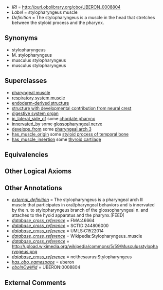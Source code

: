  * *IRI* = http://purl.obolibrary.org/obo/UBERON_0008804
 * *Label* = stylopharyngeus muscle
 * *Definition* = The stylopharyngeus is a muscle in the head that stretches between the styloid process and the pharynx.

## Synonyms

 * stylopharyngeus
 * M. stylopharyngeus
 * musculus stylopharyngeus
 * musculus stylopharyngeus

## Superclasses

 * [pharyngeal muscle](../../UBERON/33/UBERON_0000933.md)
 * [respiratory system muscle](../../UBERON/31/UBERON_0003831.md)
 * [endoderm-derived structure](../../UBERON/19/UBERON_0004119.md)
 * [structure with developmental contribution from neural crest](../../UBERON/14/UBERON_0010314.md)
 * [digestive system organ](../../UBERON/65/UBERON_0013765.md)
 * [in_lateral_side_of](../../BSPO/26/BSPO_0000126.md) some [chordate pharynx](../../UBERON/42/UBERON_0001042.md)
 * [innervated_by](../../RO/05/RO_0002005.md) some [glossopharyngeal nerve](../../UBERON/49/UBERON_0001649.md)
 * [develops_from](../../RO/02/RO_0002202.md) some [pharyngeal arch 3](../../UBERON/14/UBERON_0003114.md)
 * [has_muscle_origin](../../RO/72/RO_0002372.md) some [styloid process of temporal bone](../../UBERON/60/UBERON_0003960.md)
 * [has_muscle_insertion](../../RO/73/RO_0002373.md) some [thyroid cartilage](../../UBERON/38/UBERON_0001738.md)

## Equivalencies


## Other Logical Axioms


## Other Annotations

 * *[external_definition](../../UBPROP/01/UBPROP_0000001.md)* = The stylopharyngeus is a pharyngeal arch III muscle that participates in oral/pharyngeal behaviors and is innervated by the n. to stylopharyngeus branch of the glossopharyngeal n.  and attaches to the hyoid apparatus and the pharynx.[FEED]
 * *[database_cross_reference](../../ef/oboInOwl#hasDbXref.md)* = FMA:46664
 * *[database_cross_reference](../../ef/oboInOwl#hasDbXref.md)* = SCTID:244806000
 * *[database_cross_reference](../../ef/oboInOwl#hasDbXref.md)* = UMLS:C1522014
 * *[database_cross_reference](../../ef/oboInOwl#hasDbXref.md)* = Wikipedia:Stylopharyngeus_muscle
 * *[database_cross_reference](../../ef/oboInOwl#hasDbXref.md)* = http://upload.wikimedia.org/wikipedia/commons/5/59/Musculusstylopharyngeus.png
 * *[database_cross_reference](../../ef/oboInOwl#hasDbXref.md)* = ncithesaurus:Stylopharyngeus
 * *[has_obo_namespace](../../ce/oboInOwl#hasOBONamespace.md)* = uberon
 * *[oboInOwl#id](../../id/oboInOwl#id.md)* = UBERON:0008804

## External Comments

